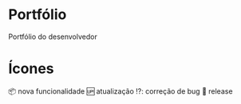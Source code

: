# Portfólio
Portfólio do desenvolvedor


# Ícones

:package: nova funcionalidade
:up: atualização
⁉️: correção de bug
:checkered_flag: release
